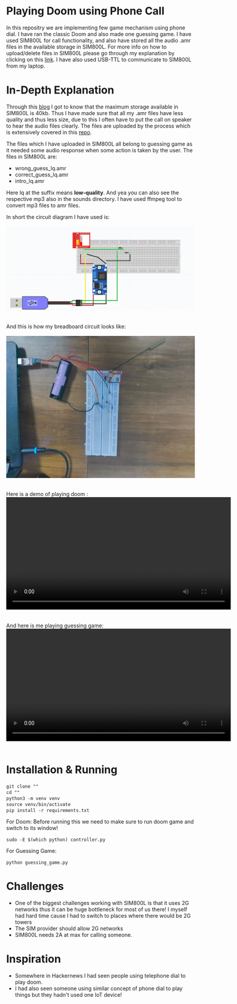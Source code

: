 # Playing Doom using Phone Call
In this repositry we are implementing few game mechanism using phone dial. I have ran the classic Doom and also made one guessing game. I have used SIM800L for call functionality, and also have stored all the audio .amr files in the available storage in SIM800L. For more info on how to upload/delete files in SIM800L please go through my explanation by clicking on this [link](https://github.com/Jitendra300/SIM800L_internal_memory_guide). I have also used USB-TTL to communicate to SIM800L from my laptop.

# In-Depth Explanation
Through this [blog](https://github.com/martinhol221/SIM800L_DTMF_control/wiki/Loading-ARM-audio-files-in-the-SIM800L-modem) I got to know that the maximum storage available in SIM800L is 40kb. Thus I have made sure that all my .amr files have less quality and thus less size, due to this I often have to put the call on speaker to hear the audio files clearly. The files are uploaded by the process which is extensively covered in this [repo](https://github.com/Jitendra300/SIM800L_internal_memory_guide). 

The files which I have uploaded in SIM800L all belong to guessing game as it needed some audio response when some action is taken by the user. The files in SIM800L are: <br>
- wrong_guess_lq.amr
- correct_guess_lq.amr
- intro_lq.amr

Here lq at the suffix means **low-quality**. And yea you can also see the respective mp3 also in the sounds directory. I have used ffmpeg tool to convert mp3 files to amr files.

In short the circuit diagram I have used is: 
<br><br>
![Circuit Diagram for playing games using phone dial](/images/circuit_diagram.png "Circuit Diagram")
<br><br>

And this is how my breadboard circuit looks like: 
<br><br>
![Breadboard Circuit](/images/breadboard_circuit.jpg "Breadboard Circuit")
<br><br>

Here is a demo of playing doom :
<video src="videos/doom_demo.mp4" controls width="600">
  Your browser does not support the video tag.
</video>
<br><br>

And here is me playing guessing game:
<video src="videos/guessing_game_demo.mp4" controls width="600">
  Your browser does not support the video tag.
</video>
<br><br>

# Installation & Running

```
git clone ""
cd ""
python3 -m venv venv
source venv/bin/activate
pip install -r requirements.txt
```
For Doom:
Before running this we need to make sure to run doom game and switch to its window!

```
sudo -E $(which python) controller.py
```
For Guessing Game:
```
python guessing_game.py
```
# Challenges
- One of the biggest challenges working with SIM800L is that it uses 2G networks thus it can be huge bottleneck for most of us there! I myself had hard time cause I had to switch to places where there would be 2G towers
- The SIM provider should allow 2G networks
- SIM800L needs 2A at max for calling someone.

# Inspiration
- Somewhere in Hackernews I had seen people using telephone dial to play doom.
- I had also seen someone using similar concept of phone dial to play things but they hadn't used one IoT device! 
